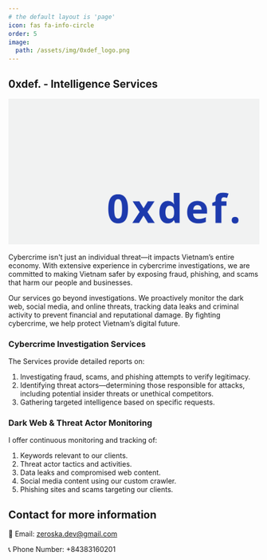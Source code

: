 ```yaml
---
# the default layout is 'page'
icon: fas fa-info-circle
order: 5
image:
  path: /assets/img/0xdef_logo.png
---
```


## 0xdef. - Intelligence Services

![0xdef_logo](/assets/img/0xdef_logo.png)

Cybercrime isn't just an individual threat—it impacts Vietnam’s entire economy. With extensive experience in cybercrime investigations, we are committed to making Vietnam safer by exposing fraud, phishing, and scams that harm our people and businesses.

Our services go beyond investigations. We proactively monitor the dark web, social media, and online threats, tracking data leaks and criminal activity to prevent financial and reputational damage. By fighting cybercrime, we help protect Vietnam’s digital future.

### Cybercrime Investigation Services

The Services provide detailed reports on:

1. Investigating fraud, scams, and phishing attempts to verify legitimacy.
2. Identifying threat actors—determining those responsible for attacks, including potential insider threats or unethical competitors.
3. Gathering targeted intelligence based on specific requests.

### Dark Web & Threat Actor Monitoring

I offer continuous monitoring and tracking of:

1. Keywords relevant to our clients.
2. Threat actor tactics and activities.
3. Data leaks and compromised web content.
4. Social media content using our custom crawler.
5. Phishing sites and scams targeting our clients.

## Contact for more information

📧 Email: zeroska.dev@gmail.com

📞 Phone Number: +84383160201
 

